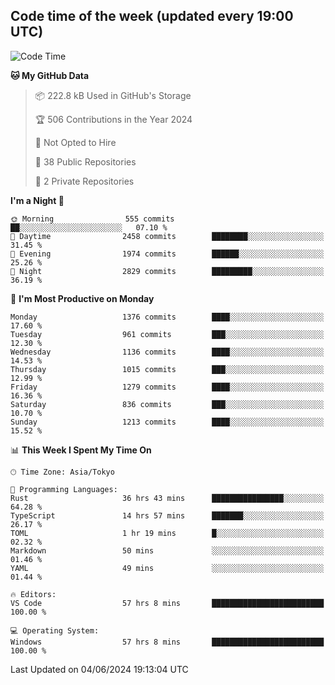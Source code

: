 ## Code time of the week (updated every 19:00 UTC)

<!--START_SECTION:waka-->
![Code Time](http://img.shields.io/badge/Code%20Time-3%2C196%20hrs%2057%20mins-blue)

**🐱 My GitHub Data** 

> 📦 222.8 kB Used in GitHub's Storage 
 > 
> 🏆 506 Contributions in the Year 2024
 > 
> 🚫 Not Opted to Hire
 > 
> 📜 38 Public Repositories 
 > 
> 🔑 2 Private Repositories 
 > 
**I'm a Night 🦉** 

```text
🌞 Morning                555 commits         ██░░░░░░░░░░░░░░░░░░░░░░░   07.10 % 
🌆 Daytime                2458 commits        ████████░░░░░░░░░░░░░░░░░   31.45 % 
🌃 Evening                1974 commits        ██████░░░░░░░░░░░░░░░░░░░   25.26 % 
🌙 Night                  2829 commits        █████████░░░░░░░░░░░░░░░░   36.19 % 
```
📅 **I'm Most Productive on Monday** 

```text
Monday                   1376 commits        ████░░░░░░░░░░░░░░░░░░░░░   17.60 % 
Tuesday                  961 commits         ███░░░░░░░░░░░░░░░░░░░░░░   12.30 % 
Wednesday                1136 commits        ████░░░░░░░░░░░░░░░░░░░░░   14.53 % 
Thursday                 1015 commits        ███░░░░░░░░░░░░░░░░░░░░░░   12.99 % 
Friday                   1279 commits        ████░░░░░░░░░░░░░░░░░░░░░   16.36 % 
Saturday                 836 commits         ███░░░░░░░░░░░░░░░░░░░░░░   10.70 % 
Sunday                   1213 commits        ████░░░░░░░░░░░░░░░░░░░░░   15.52 % 
```


📊 **This Week I Spent My Time On** 

```text
🕑︎ Time Zone: Asia/Tokyo

💬 Programming Languages: 
Rust                     36 hrs 43 mins      ████████████████░░░░░░░░░   64.28 % 
TypeScript               14 hrs 57 mins      ███████░░░░░░░░░░░░░░░░░░   26.17 % 
TOML                     1 hr 19 mins        █░░░░░░░░░░░░░░░░░░░░░░░░   02.32 % 
Markdown                 50 mins             ░░░░░░░░░░░░░░░░░░░░░░░░░   01.46 % 
YAML                     49 mins             ░░░░░░░░░░░░░░░░░░░░░░░░░   01.44 % 

🔥 Editors: 
VS Code                  57 hrs 8 mins       █████████████████████████   100.00 % 

💻 Operating System: 
Windows                  57 hrs 8 mins       █████████████████████████   100.00 % 
```


 Last Updated on 04/06/2024 19:13:04 UTC
<!--END_SECTION:waka-->